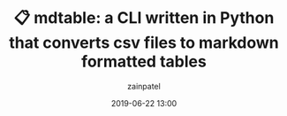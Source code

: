 ---
title: ":clipboard: mdtable: a CLI written in Python that converts csv files to markdown formatted tables"
layout: post
date: 2019-06-22 13:00
tag: python
hidden: true
projects: true

category: project
author: zainpatel
description: "mdtable is a CLI written in :snake: Python to that converts csv files to markdown formatted tables"
externalLink: https://github.com/mzjp2/mdtable
---